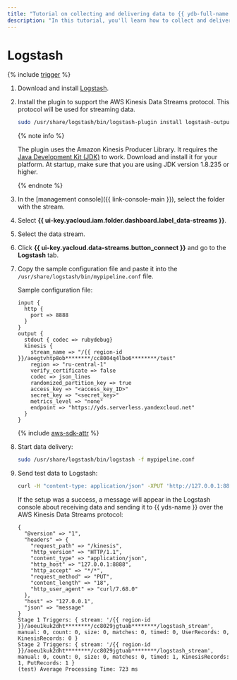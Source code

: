 ```yaml
---
title: "Tutorial on collecting and delivering data to {{ ydb-full-name }} using Logstash"
description: "In this tutorial, you'll learn how to collect and deliver data to {{ ydb-full-name }} using Logstash."
---
```


# Logstash

{% include [trigger](../../_includes/data-streams/trigger.md) %}

1. Download and install [Logstash](https://www.elastic.co/guide/en/logstash/current/installing-logstash.html).
1. Install the plugin to support the AWS Kinesis Data Streams protocol. This protocol will be used for streaming data.

   ```bash
   sudo /usr/share/logstash/bin/logstash-plugin install logstash-output-kinesis
   ```

   {% note info %}

   The plugin uses the Amazon Kinesis Producer Library. It requires the [Java Development Kit (JDK)](https://www.oracle.com/java/technologies/javase/javase-jdk8-downloads.html) to work. Download and install it for your platform. At startup, make sure that you are using JDK version 1.8.235 or higher.

   {% endnote %}

1. In the [management console]({{ link-console-main }}), select the folder with the stream.
1. Select **{{ ui-key.yacloud.iam.folder.dashboard.label_data-streams }}**.
1. Select the data stream.
1. Click **{{ ui-key.yacloud.data-streams.button_connect }}** and go to the **Logstash** tab.
1. Copy the sample configuration file and paste it into the `/usr/share/logstash/bin/mypipeline.conf` file.

   Sample configuration file:

   ```text
   input {
     http {
       port => 8888
     }
   }
   output {
     stdout { codec => rubydebug}
     kinesis {
       stream_name => "/{{ region-id }}/aoegtvhtp8ob********/cc8004q4lbo6********/test"
       region => "ru-central-1"
       verify_certificate => false
       codec => json_lines
       randomized_partition_key => true
       access_key => "<access_key_ID>"
       secret_key => "<secret_key>"
       metrics_level => "none"
       endpoint => "https://yds.serverless.yandexcloud.net"
     }
   }
   ```

   {% include [aws-sdk-attr](../../_includes/data-streams/aws-sdk-attr.md) %}

1. Start data delivery:

   ```bash
   sudo /usr/share/logstash/bin/logstash -f mypipeline.conf
   ```

1. Send test data to Logstash:

   ```bash
   curl -H "content-type: application/json" -XPUT 'http://127.0.0.1:8888/kinesis' -d '{"user_id":"user1", "score": 100}'
   ```

   If the setup was a success, a message will appear in the Logstash console about receiving data and sending it to {{ yds-name }} over the AWS Kinesis Data Streams protocol:

   ```text
   {
     "@version" => "1",
     "headers" => {
       "request_path" => "/kinesis",
       "http_version" => "HTTP/1.1",
       "content_type" => "application/json",
       "http_host" => "127.0.0.1:8888",
       "http_accept" => "*/*",
       "request_method" => "PUT",
       "content_length" => "18",
       "http_user_agent" => "curl/7.68.0"
     },
     "host" => "127.0.0.1",
     "json" => "message"
   }
   Stage 1 Triggers: { stream: '/{{ region-id }}/aoeu1kuk2dht********/cc8029jgtuab********/logstash_stream', manual: 0, count: 0, size: 0, matches: 0, timed: 0, UserRecords: 0, KinesisRecords: 0 }
   Stage 2 Triggers: { stream: '/{{ region-id }}/aoeu1kuk2dht********/cc8029jgtuab********/logstash_stream', manual: 0, count: 0, size: 0, matches: 0, timed: 1, KinesisRecords: 1, PutRecords: 1 }
   (test) Average Processing Time: 723 ms
   ```
